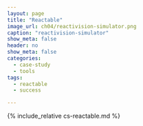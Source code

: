 ```yaml
---
layout: page
title: "Reactable"
image_url: ch04/reactivision-simulator.png
caption: "reactivision-simulator"
show_meta: false
header: no
show_meta: false
categories:
  - case-study
  - tools
tags:
  - reactable
  - success

---
```


{% include_relative cs-reactable.md %}
